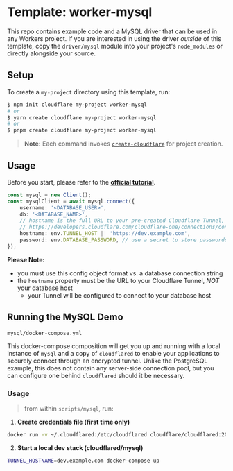 # Template: worker-mysql

This repo contains example code and a MySQL driver that can be used in any Workers project. If you are interested in using the driver _outside_ of this template, copy the `driver/mysql` module into your project's `node_modules` or directly alongside your source.

## Setup

To create a `my-project` directory using this template, run:

```sh
$ npm init cloudflare my-project worker-mysql
# or
$ yarn create cloudflare my-project worker-mysql
# or
$ pnpm create cloudflare my-project worker-mysql
```

> **Note:** Each command invokes [`create-cloudflare`](https://www.npmjs.com/package/create-cloudflare) for project creation.

## Usage

Before you start, please refer to the **[official tutorial](https://developers.cloudflare.com/workers/tutorials/query-postgres-from-workers-using-database-connectors)**.

```ts
const mysql = new Client();
const mysqlClient = await mysql.connect({
	username: '<DATABASE_USER>',
	db: '<DATABASE_NAME>',
	// hostname is the full URL to your pre-created Cloudflare Tunnel, see documentation here:
	// https://developers.cloudflare.com/cloudflare-one/connections/connect-apps/create-tunnel
	hostname: env.TUNNEL_HOST || 'https://dev.example.com',
	password: env.DATABASE_PASSWORD, // use a secret to store passwords
});
```

**Please Note:**

- you must use this config object format vs. a database connection string
- the `hostname` property must be the URL to your Cloudflare Tunnel, _NOT_ your database host
  - your Tunnel will be configured to connect to your database host

## Running the MySQL Demo

`mysql/docker-compose.yml`

This docker-compose composition will get you up and running with a local instance of `mysql` and a
copy of `cloudflared` to enable your applications to securely connect through an encrypted tunnel.
Unlike the PostgreSQL example, this does not contain any server-side connection pool, but you can
configure one behind `cloudflared` should it be necessary.

### Usage

> from within `scripts/mysql`, run:

1. **Create credentials file (first time only)**

```sh
docker run -v ~/.cloudflared:/etc/cloudflared cloudflare/cloudflared:2021.10.5 login
```

2. **Start a local dev stack (cloudflared/mysql)**

```sh
TUNNEL_HOSTNAME=dev.example.com docker-compose up
```
